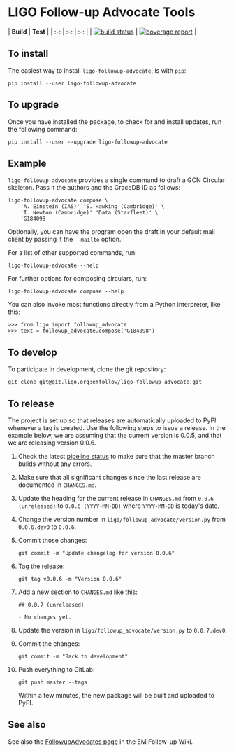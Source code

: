 LIGO Follow-up Advocate Tools
=============================

| **Build** | **Test** |
| :-: | :-: | :-: |
| [![build status](https://git.ligo.org/emfollow/ligo-followup-advocate/badges/master/build.svg)](https://git.ligo.org/emfollow/ligo-followup-advocate/pipelines) | [![coverage report](https://git.ligo.org/emfollow/ligo-followup-advocate/badges/master/coverage.svg)](https://emfollow.docs.ligo.org/ligo-followup-advocate/) |

To install
----------

The easiest way to install `ligo-followup-advocate`, is with `pip`:

    pip install --user ligo-followup-advocate

To upgrade
----------

Once you have installed the package, to check for and install updates, run the
following command:

    pip install --user --upgrade ligo-followup-advocate

Example
-------

`ligo-followup-advocate` provides a single command to draft a GCN Circular
skeleton. Pass it the authors and the GraceDB ID as follows:

    ligo-followup-advocate compose \
        'A. Einstein (IAS)' 'S. Hawking (Cambridge)' \
        'I. Newton (Cambridge)' 'Data (Starfleet)' \
        'G184098'

Optionally, you can have the program open the draft in your default mail client
by passing it the `--mailto` option.

For a list of other supported commands, run:

    ligo-followup-advocate --help

For further options for composing circulars, run:

    ligo-followup-advocate compose --help

You can also invoke most functions directly from a Python interpreter, like
this:

    >>> from ligo import followup_advocate
    >>> text = followup_advocate.compose('G184098')

To develop
----------

To participate in development, clone the git repository:

    git clone git@git.ligo.org:emfollow/ligo-followup-advocate.git

To release
----------

The project is set up so that releases are automatically uploaded to PyPI
whenever a tag is created. Use the following steps to issue a release. In the
example below, we are assuming that the current version is 0.0.5, and that we
are releasing version 0.0.6.

1.  Check the latest [pipeline status](https://git.ligo.org/emfollow/ligo-followup-advocate/pipelines)
    to make sure that the master branch builds without any errors.

2.  Make sure that all significant changes since the last release are
    documented in `CHANGES.md`.

3.  Update the heading for the current release in `CHANGES.md` from
    `0.0.6 (unreleased)` to `0.0.6 (YYYY-MM-DD)` where `YYYY-MM-DD` is today's
    date.

4.  Change the version number in `ligo/followup_advocate/version.py` from
    `0.0.6.dev0` to `0.0.6`.

5.  Commit those changes:

        git commit -m "Update changelog for version 0.0.6"

6.  Tag the release:

        git tag v0.0.6 -m "Version 0.0.6"

7.  Add a new section to `CHANGES.md` like this:

        ## 0.0.7 (unreleased)

        - No changes yet.

8.  Update the version in `ligo/followup_advocate/version.py` to `0.0.7.dev0`.

9.  Commit the changes:

        git commit -m "Back to development"

10. Push everything to GitLab:

        git push master --tags

    Within a few minutes, the new package will be built and uploaded to PyPI.

See also
--------

See also the [FollowupAdvocates page][1] in the EM Follow-up Wiki.



[1]: https://wiki.ligo.org/Bursts/EMFollow/FollowupAdvocates
